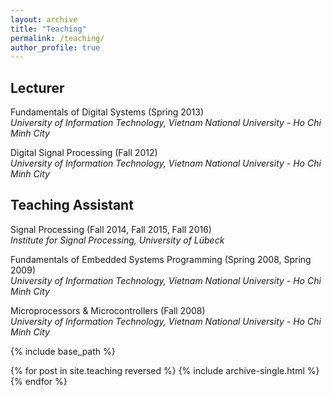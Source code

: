 ```yaml
---
layout: archive
title: "Teaching"
permalink: /teaching/
author_profile: true
---
```


Lecturer
------
Fundamentals of Digital Systems (Spring 2013)<br/>*University of Information Technology, Vietnam National University - Ho Chi Minh City*

Digital Signal Processing (Fall 2012)<br/>*University of Information Technology, Vietnam National University - Ho Chi Minh City*

Teaching Assistant
------
Signal Processing (Fall 2014, Fall 2015, Fall 2016)<br/>*Institute for Signal Processing, University of Lübeck*

Fundamentals of Embedded Systems Programming (Spring 2008, Spring 2009)<br/>*University of Information Technology, Vietnam National University - Ho Chi Minh City*

Microprocessors & Microcontrollers (Fall 2008)<br/>*University of Information Technology, Vietnam National University - Ho Chi Minh City*


{% include base_path %}

{% for post in site.teaching reversed %}
  {% include archive-single.html %}
{% endfor %}

